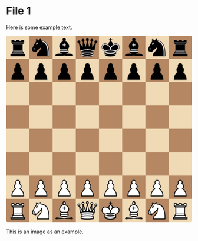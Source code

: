 # File 1

Here is some example text.

![A chess board, pieces arranged in the starting position.](/Documentation/assets/starting%20board.png)

This is an image as an example.